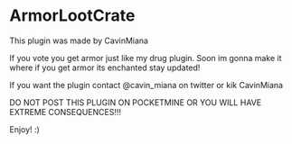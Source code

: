 # ArmorLootCrate
This plugin was made by CavinMiana

If you vote you get armor just like my drug plugin. Soon im gonna make it where if you get armor its enchanted stay updated!

If you want the plugin contact @cavin_miana on twitter or kik CavinMiana

DO NOT POST THIS PLUGIN ON POCKETMINE OR YOU WILL HAVE EXTREME CONSEQUENCES!!!

Enjoy! :)
